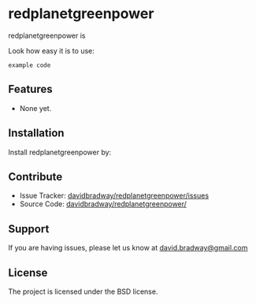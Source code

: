 redplanetgreenpower
===================

redplanetgreenpower is 

Look how easy it is to use:

    example code

Features
--------

- None yet.

Installation
------------

Install redplanetgreenpower by:

Contribute
----------

- Issue Tracker: [davidbradway/redplanetgreenpower/issues](https://davidbradway/redplanetgreenpower/issues)
- Source Code: [davidbradway/redplanetgreenpower/](https://github.com/davidbradway/redplanetgreenpower)

Support
-------

If you are having issues, please let us know at david.bradway@gmail.com

License
-------

The project is licensed under the BSD license.
